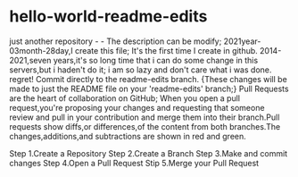 # hello-world-readme-edits
just another repository - - The description can be modify;
2021year-03month-28day,I create this file;
It's the first time I create in github.
2014-2021,seven years,it's so long time that i can do some change in this servers,but i haden't do it;
i am so lazy and don't care what i was done.
regret!
Commit directly to the readme-edits branch.
{These changes will be made to just the README file on your 'readme-edits' branch;}
Pull Requests are the heart of collaboration on GitHub;
When you open a pull request,you're proposing your changes and requesting that someone review and pull in your contribution and merge them into their branch.Pull requests show diffs,or differences,of the content from both branches.The changes,additions,and subtractions are shown in red and green.

Step 1.Create a Repository
Step 2.Create a Branch
Step 3.Make and commit changes
Step 4.Open a Pull Request
Stip 5.Merge your Pull Request
